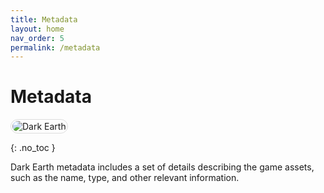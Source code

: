```yaml
---
title: Metadata
layout: home
nav_order: 5
permalink: /metadata
---
```


# Metadata

<img src="{{ site.baseurl }}/assets/topbar/5_metadata.jpg" alt="Dark Earth" style="display: inline-flex; border-radius: 15px; border: 1px solid #80808042; padding: 2px;" />

{: .no_toc }

<!-- ## Table of Contents
{: .no_toc .text-delta }

1. TOC
{:toc} -->

Dark Earth metadata includes a set of details describing the game assets, such as the name, type, and other relevant information.